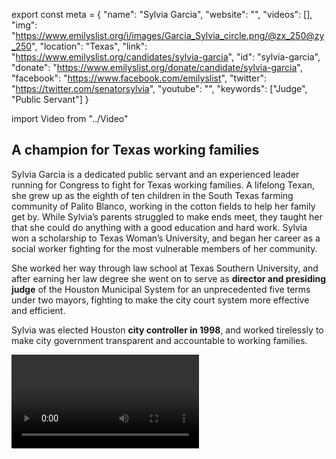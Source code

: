 export const meta = {
  "name": "Sylvia Garcia",
  "website": "",
  "videos": [],
  "img": "https://www.emilyslist.org/i/images/Garcia_Sylvia_circle.png/@zx_250@zy_250",
  "location": "Texas",
  "link": "https://www.emilyslist.org/candidates/sylvia-garcia",
  "id": "sylvia-garcia",
  "donate": "https://www.emilyslist.org/donate/candidate/sylvia-garcia",
  "facebook": "https://www.facebook.com/emilyslist",
  "twitter": "https://twitter.com/senatorsylvia",
  "youtube": "",
  "keywords": ["Judge", "Public Servant"]
}

import Video from "../Video"

## A champion for Texas working families

Sylvia Garcia is a dedicated public servant and an experienced leader running for Congress to fight for Texas working families. A lifelong Texan, she grew up as the eighth of ten children in the South Texas farming community of Palito Blanco, working in the cotton fields to help her family get by. While Sylvia’s parents struggled to make ends meet, they taught her that she could do anything with a good education and hard work. Sylvia won a scholarship to Texas Woman’s University, and began her career as a social worker fighting for the most vulnerable members of her community.

She worked her way through law school at Texas Southern University, and after earning her law degree she went on to serve as **director and presiding judge** of the Houston Municipal System for an unprecedented five terms under two mayors, fighting to make the city court system more effective and efficient.

Sylvia was elected Houston **city controller in 1998**, and worked tirelessly to make city government transparent and accountable to working families.

<Video id="28q40KbYcnY" />

After two terms, she was elected to the Harris **County Commissioner's Court**, the first Hispanic and first woman to be elected to that office in her own right, and she has served as the president of the National Association of Latino Elected and Appointed Officials.

In 2013, Sylvia was elected to the Texas state Senate, becoming the seventh woman and the **third Hispanic woman to serve** in that chamber.

A resident of Houston, Sylvia has dedicated her career to serving the Harris County community she is proud to call home.



## An experienced leader fighting to expand economic opportunity

Sylvia is dedicated to expanding economic opportunity and creating good paying jobs for all hardworking Texas families. She has personally experienced the power of public education to open doors, and she believes in the potential of Texas students. When elected she will be a powerful advocate for policies that give all Texas students and families the opportunity to thrive. Sylvia is a pro-choice champion committed to expanding access to health care, and she has fought back against the Texas Republicans who have stood in the way of expanding Medicaid to help close the coverage gap in Texas. When elected to Congress, she will fight back against Republicans’ desperate attempts to undo the progress we’ve worked so hard to make, and she will work tirelessly to expand all Texans’ access to quality, affordable health care. “As Latinos, we have seen such an anti-immigrant climate in Texas, and the lack of immigration reform has created laws that deny access to Latinos in healthcare, education, housing, voter registration,” Sylvia has said, and when elected, she will bring new leadership to Congress as she continues her lifelong fight for all hardworking Texans.

## An opportunity to make history

Sylvia is running for the open seat currently held by the retiring incumbent Democratic Congressman Gene Green. This dedicated champion for Texas working families is running a strong grassroots campaign and she has what it takes to win. The Lone Star State is home to millions of Latinas, but the state has never elected a Latina to Congress. Sylvia is poised to be one of the first, and she’s fighting tirelessly for the Texans whose voices aren’t being heard in Washington. Let’s show her our full support and give Houstonians and all Texas Latinas a new voice in the halls of power.
